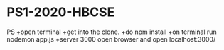 # PS1-2020-HBCSE
PS
+open terminal
+get into the clone.
+do npm install
+on terminal run nodemon app.js
+server 3000 open browser and open localhost:3000/
